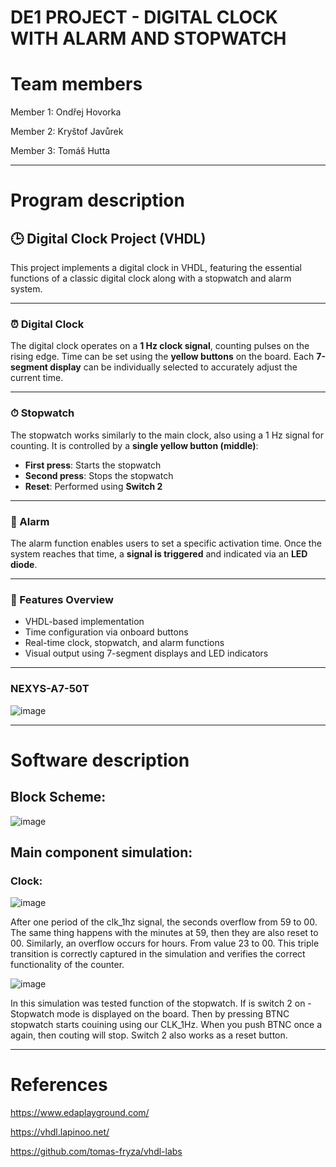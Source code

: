 # DE1 PROJECT - DIGITAL CLOCK WITH ALARM AND STOPWATCH
# Team members

Member 1: Ondřej Hovorka 

Member 2: Kryštof Javůrek

Member 3: Tomáš Hutta


________________________________________________

# Program description
## 🕒 Digital Clock Project (VHDL)

This project implements a digital clock in VHDL, featuring the essential functions of a classic digital clock along with a stopwatch and alarm system.

---

### ⏰ Digital Clock

The digital clock operates on a **1 Hz clock signal**, counting pulses on the rising edge. Time can be set using the **yellow buttons** on the board. Each **7-segment display** can be individually selected to accurately adjust the current time.

---

### ⏱ Stopwatch

The stopwatch works similarly to the main clock, also using a 1 Hz signal for counting. It is controlled by a **single yellow button (middle)**:

- **First press**: Starts the stopwatch
- **Second press**: Stops the stopwatch
- **Reset**: Performed using **Switch 2**

---

### 🚨 Alarm

The alarm function enables users to set a specific activation time. Once the system reaches that time, a **signal is triggered** and indicated via an **LED diode**.

---

### 🔧 Features Overview

- VHDL-based implementation
- Time configuration via onboard buttons
- Real-time clock, stopwatch, and alarm functions
- Visual output using 7-segment displays and LED indicators

---
### NEXYS-A7-50T
![image](https://github.com/user-attachments/assets/32ac67c4-537f-47bf-80d2-dcccd13ca3ec)

________________________________________________

# Software description

## Block Scheme:
![image](https://github.com/user-attachments/assets/eb087970-55d7-4c71-9f35-b385362d16a3)

## Main component simulation:

### Clock:

![image](https://github.com/user-attachments/assets/cefaf0c0-360e-49ea-add1-5658e99d4cbf)

After one period of the clk_1hz signal, the seconds overflow from 59 to 00. The same thing happens with the minutes at 59, then they are also reset to 00.
Similarly, an overflow occurs for hours. From value 23 to 00. This triple transition is correctly captured in the simulation and verifies the correct functionality of the counter.


![image](https://github.com/user-attachments/assets/261d83d5-b7f8-4c2d-9b18-593602916f8b)

In this simulation was tested function of the stopwatch. If is switch 2 on - Stopwatch mode is displayed on the board. Then by pressing BTNC stopwatch starts couining using our CLK_1Hz. When you push BTNC once a again, then couting will stop. Switch 2 also works as a reset button.

________________________________________________

# References


https://www.edaplayground.com/

https://vhdl.lapinoo.net/

https://github.com/tomas-fryza/vhdl-labs


